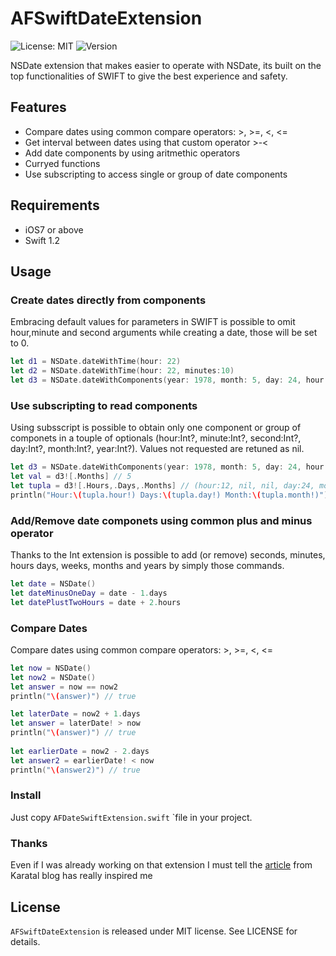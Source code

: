 # AFSwiftDateExtension

![License: MIT](https://img.shields.io/badge/license-MIT-blue.svg?style=flat)
![Version](https://img.shields.io/badge/version-0.1.1-blue.svg)

NSDate extension that makes easier to operate with NSDate, its built on the top functionalities of SWIFT to give the best experience and safety.

## Features
- Compare dates using common compare operators: >, >=, <, <=
- Get interval between dates using that custom operator >-< 
- Add date components by using aritmethic operators
- Curryed functions
- Use subscripting to access single or group of date components

## Requirements
- iOS7 or above
- Swift 1.2

## Usage

### Create dates directly from components
Embracing default values for parameters in SWIFT is possible to omit hour,minute and second arguments while creating a date, those will be set to 0.
```swift
let d1 = NSDate.dateWithTime(hour: 22)
let d2 = NSDate.dateWithTime(hour: 22, minutes:10)
let d3 = NSDate.dateWithComponents(year: 1978, month: 5, day: 24, hour: 12);
```
### Use subscripting to read components
Using subsscript is possible to obtain only one component or group of componets in a touple of optionals (hour:Int?, minute:Int?, second:Int?, day:Int?, month:Int?, year:Int?). Values not requested are retuned as nil.
```swift
let d3 = NSDate.dateWithComponents(year: 1978, month: 5, day: 24, hour: 12);
let val = d3![.Months] // 5
let tupla = d3![.Hours,.Days,.Months] // (hour:12, nil, nil, day:24, month:5, nil)
println("Hour:\(tupla.hour!) Days:\(tupla.day!) Month:\(tupla.month!)")
```

### Add/Remove date componets using common plus and minus operator
Thanks to the Int extension is possible to add (or remove) seconds, minutes, hours days, weeks, months and years by simply those commands.
```swift
let date = NSDate()
let dateMinusOneDay = date - 1.days
let datePlustTwoHours = date + 2.hours
```

### Compare Dates
Compare dates using common compare operators: >, >=, <, <=
```swift
let now = NSDate()
let now2 = NSDate()
let answer = now == now2
println("\(answer)") // true

let laterDate = now2 + 1.days
let answer = laterDate! > now
println("\(answer)") // true
        
let earlierDate = now2 - 2.days
let answer2 = earlierDate! < now
println("\(answer2)") // true

```
### Install
Just copy `AFDateSwiftExtension.swift` `file in your project.

### Thanks
Even if I was already working on that extension I must tell the [article](http://codingventures.com/articles/Dating-Swift/)  from Karatal blog has really inspired me

## License 
`AFSwiftDateExtension` is released under MIT license. See LICENSE for details.


